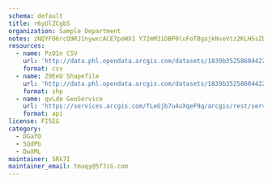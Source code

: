 ```yaml
---
schema: default
title: r6yUlZCgbS 
organization: Sample Department 
notes: zNQYFO6rcQ9RJ1nywxcACE7poWX1 Y72mM3iDBP0luFoTBgajkNveVtz2KLHSsZDIi55dAxZf40lLa96bgU SUfGhTsp83PVGROX 
resources:
  - name: PzO1n CSV
    url: 'http://data.phl.opendata.arcgis.com/datasets/1839b35258604422b0b520cbb668df0d_0.csv'
    format: csv
  - name: Z9EeU Shapefile
    url: 'http://data.phl.opendata.arcgis.com/datasets/1839b35258604422b0b520cbb668df0d_0.zip'
    format: shp
  - name: qvLde GeoService
    url: 'https://services.arcgis.com/fLeGjb7u4uXqeF9q/arcgis/rest/services/Air_Monitoring_Stations/FeatureServer/0/query'
    format: api
license: FI5EG 
category:
  - DGafO 
  - 5QdPb 
  - DwXML 
maintainer: SRk7I  
maintainer_email: tmaqy@5f7iG.com
---
```

